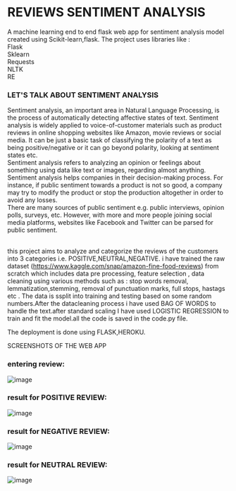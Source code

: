 # REVIEWS SENTIMENT ANALYSIS 
A machine learning end to end flask web app for sentiment analysis model created using Scikit-learn,flask.
The project uses libraries like : <br />
Flask <br />
Sklearn <br />
Requests <br />
NLTK <br />
RE <br />
### LET'S TALK ABOUT SENTIMENT ANALYSIS <br />
Sentiment analysis, an important area in Natural Language Processing, is the process of automatically detecting affective states of text. Sentiment analysis is widely applied to voice-of-customer materials such as product reviews in online shopping websites like Amazon, movie reviews or social media. It can be just a basic task of classifying the polarity of a text as being positive/negative or it can go beyond polarity, looking at sentiment states etc. <br />
Sentiment analysis refers to analyzing an opinion or feelings about something using data like text or images, regarding almost anything. Sentiment analysis helps companies in their decision-making process. For instance, if public sentiment towards a product is not so good, a company may try to modify the product or stop the production altogether in order to avoid any losses. <br />
There are many sources of public sentiment e.g. public interviews, opinion polls, surveys, etc. However, with more and more people joining social media platforms, websites like Facebook and Twitter can be parsed for public sentiment. <br />
<br />

this project aims to analyze and categorize the reviews of the customers into 3 categories i.e. POSITIVE,NEUTRAL,NEGATIVE. i have trained the raw dataset (https://www.kaggle.com/snap/amazon-fine-food-reviews) from scratch which includes data pre processing, feature selection , data cleaning using various methods such as : stop words removal, lemmatization,stemming, removal of punctuation marks, full stops, hastags etc . The data is ssplit into training and testing based on some random numbers.After the datacleaning process i have used BAG OF WORDS to handle the text.after standard scaling I have used LOGISTIC REGRESSION to train and fit the model.all the code is saved in the code.py file.

The deployment is done using FLASK,HEROKU.

SCREENSHOTS OF THE WEB APP <br/> 
### entering review:<br />
![image](https://user-images.githubusercontent.com/68751708/134017239-cc868ef4-cb03-4dbd-97a7-1d416f768ef9.png)<br/>
### result for POSITIVE REVIEW:<br />
![image](https://user-images.githubusercontent.com/68751708/134017282-1e5f4e2f-b0fc-47cf-9bd5-d4fe10f90dcb.png)
### result for NEGATIVE REVIEW:<br />
![image](https://user-images.githubusercontent.com/68751708/134017885-e265d68b-dfea-4fc5-ad87-6f6fc860e7d1.png)
### result for NEUTRAL REVIEW:<br />
![image](https://user-images.githubusercontent.com/68751708/134017921-99535c47-39f4-4f88-a9dd-22fb5b814e2c.png)

